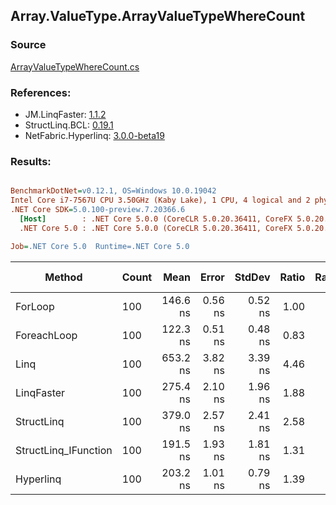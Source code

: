 ﻿## Array.ValueType.ArrayValueTypeWhereCount

### Source
[ArrayValueTypeWhereCount.cs](../LinqBenchmarks/Array/ValueType/ArrayValueTypeWhereCount.cs)

### References:
- JM.LinqFaster: [1.1.2](https://www.nuget.org/packages/JM.LinqFaster/1.1.2)
- StructLinq.BCL: [0.19.1](https://www.nuget.org/packages/StructLinq.BCL/0.19.1)
- NetFabric.Hyperlinq: [3.0.0-beta19](https://www.nuget.org/packages/NetFabric.Hyperlinq/3.0.0-beta19)

### Results:
``` ini

BenchmarkDotNet=v0.12.1, OS=Windows 10.0.19042
Intel Core i7-7567U CPU 3.50GHz (Kaby Lake), 1 CPU, 4 logical and 2 physical cores
.NET Core SDK=5.0.100-preview.7.20366.6
  [Host]        : .NET Core 5.0.0 (CoreCLR 5.0.20.36411, CoreFX 5.0.20.36411), X64 RyuJIT
  .NET Core 5.0 : .NET Core 5.0.0 (CoreCLR 5.0.20.36411, CoreFX 5.0.20.36411), X64 RyuJIT

Job=.NET Core 5.0  Runtime=.NET Core 5.0  

```
|               Method | Count |     Mean |   Error |  StdDev | Ratio | RatioSD |  Gen 0 | Gen 1 | Gen 2 | Allocated | CacheMisses/Op | BranchMispredictions/Op |
|--------------------- |------ |---------:|--------:|--------:|------:|--------:|-------:|------:|------:|----------:|---------------:|------------------------:|
|              ForLoop |   100 | 146.6 ns | 0.56 ns | 0.52 ns |  1.00 |    0.00 |      - |     - |     - |         - |              0 |                       0 |
|          ForeachLoop |   100 | 122.3 ns | 0.51 ns | 0.48 ns |  0.83 |    0.00 |      - |     - |     - |         - |              0 |                       0 |
|                 Linq |   100 | 653.2 ns | 3.82 ns | 3.39 ns |  4.46 |    0.03 | 0.0153 |     - |     - |      32 B |              0 |                       1 |
|           LinqFaster |   100 | 275.4 ns | 2.10 ns | 1.96 ns |  1.88 |    0.02 |      - |     - |     - |         - |              0 |                       1 |
|           StructLinq |   100 | 379.0 ns | 2.57 ns | 2.41 ns |  2.58 |    0.02 | 0.0191 |     - |     - |      40 B |              0 |                       0 |
| StructLinq_IFunction |   100 | 191.5 ns | 1.93 ns | 1.81 ns |  1.31 |    0.01 | 0.0191 |     - |     - |      40 B |              0 |                       0 |
|            Hyperlinq |   100 | 203.2 ns | 1.01 ns | 0.79 ns |  1.39 |    0.01 |      - |     - |     - |         - |              0 |                       0 |
